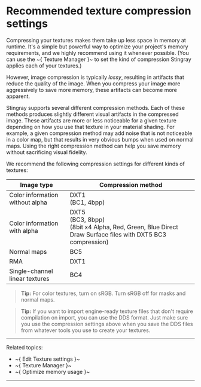# Recommended texture compression settings

Compressing your textures makes them take up less space in memory at runtime. It's a simple but powerful way to optimize your project's memory requirements, and we highly recommend using it whenever possible. (You can use the ~{ Texture Manager }~ to set the kind of compression Stingray applies each of your textures.)

However, image compression is typically *lossy*, resulting in artifacts that reduce the quality of the image. When you compress your image more aggressively to save more memory, these artifacts can become more apparent.

Stingray supports several different compression methods. Each of these methods produces slightly different visual artifacts in the compressed image. These artifacts are more or less noticeable for a given texture depending on how you use that texture in your material shading. For example, a given compression method may add noise that is not noticeable in a color map, but that results in very obvious bumps when used on normal maps. Using the right compression method can help you save memory without sacrificing visual fidelity.

We recommend the following compression settings for different kinds of textures:

| Image type | Compression method |
|---|---|
| Color information without alpha | DXT1 <br>(BC1, 4bpp) |
| Color information with alpha | DXT5 <br>(BC3, 8bpp) <br> (8bit x4 Alpha, Red, Green, Blue Direct Draw Surface files with DXT5 BC3 compression) |
| Normal maps | BC5 |
| RMA | DXT1 |
| Single-channel linear textures | BC4 |

> **Tip:** For color textures, turn on sRGB. Turn sRGB off for masks and normal maps.

> **Tip:** If you want to import engine-ready texture files that don't require compilation on import, you can use the DDS format. Just make sure you use the compression settings above when you save the DDS files from whatever tools you use to create your textures.

---
Related topics:
- ~{ Edit Texture settings }~
- ~{ Texture Manager }~
- ~{ Optimize memory usage }~

---
